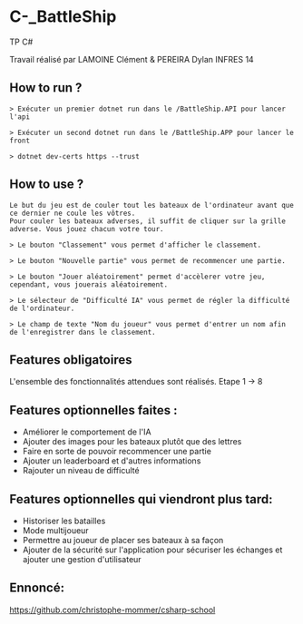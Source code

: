 # C-_BattleShip
TP C#

Travail réalisé par LAMOINE Clément & PEREIRA Dylan
INFRES 14

## How to run ?

    > Exécuter un premier dotnet run dans le /BattleShip.API pour lancer l'api
    
    > Exécuter un second dotnet run dans le /BattleShip.APP pour lancer le front
    
    > dotnet dev-certs https --trust

## How to use ?

    Le but du jeu est de couler tout les bateaux de l'ordinateur avant que ce dernier ne coule les vôtres.
    Pour couler les bateaux adverses, il suffit de cliquer sur la grille adverse. Vous jouez chacun votre tour.

    > Le bouton "Classement" vous permet d'afficher le classement.
    
    > Le bouton "Nouvelle partie" vous permet de recommencer une partie.
    
    > Le bouton "Jouer aléatoirement" permet d'accèlerer votre jeu, cependant, vous jouerais aléatoirement.

    > Le sélecteur de "Difficulté IA" vous permet de régler la difficulté de l'ordinateur.

    > Le champ de texte "Nom du joueur" vous permet d'entrer un nom afin de l'enregistrer dans le classement.


## Features obligatoires
L'ensemble des fonctionnalités attendues sont réalisés. Etape 1 -> 8



## Features optionnelles faites : 
- Améliorer le comportement de l'IA
- Ajouter des images pour les bateaux plutôt que des lettres
- Faire en sorte de pouvoir recommencer une partie
- Ajouter un leaderboard et d'autres informations
- Rajouter un niveau de difficulté



## Features optionnelles qui viendront plus tard: 
- Historiser les batailles
- Mode multijoueur
- Permettre au joueur de placer ses bateaux à sa façon
- Ajouter de la sécurité sur l'application pour sécuriser les échanges et ajouter une gestion d'utilisateur

## Ennoncé:
https://github.com/christophe-mommer/csharp-school
